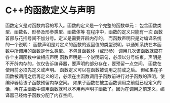 # C++的函数定义与声明 
函数定义是对函数内容的写入。函数的定义是一个完整的函数单元： 包含函数类型、函数名、形参及形参类型、函数体等 在程序中，函数的定义只能有一次 函数首部与花括号间不加分号。定义是需要开辟内存的。 而函数声明只是对编译系统的一个说明： 函数声明是对定义的函数的返回值的类型说明，以通知系统在本函数中所调用的函数是什么类型。 不包含函数体（或形参） 调用几次该函数就应在各个主调函数中做相应声明 函数声明是一个说明语句，必须以分号结束。声明是不开辟内存的，仅仅告诉编译器，要声明的部分存在，要预留一点空间。 函数在使用前必须先定义或声明。 函数定义可以在函数被调用之前或之后。 但如果在子函数被调用之后再定义的话，必须在主函数调用子函数前进行对子函数的声明，使编译器给该子函数预留内存空间。 如果子函数在被主函数调用之前就已经定义的话，再在主函数中调用函数就可以不用再声明子函数了。因为在调用之前定义，编译器已经给子函数分配了内存空间。
